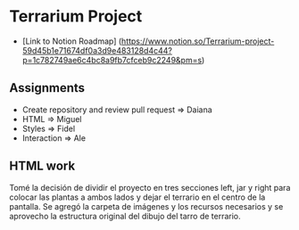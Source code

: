 # Terrarium Project

- [Link to Notion Roadmap] (https://www.notion.so/Terrarium-project-59d45b1e71674df0a3d9e483128d4c44?p=1c782749ae6c4bc8a9fb7cfceb9c2249&pm=s)

## Assignments

- Create repository and review pull request => Daiana
- HTML => Miguel
- Styles => Fidel
- Interaction => Ale

## HTML work

Tomé la decisión de dividir el proyecto en tres secciones left, jar y right para colocar las plantas a ambos lados y dejar el terrario en el centro de la pantalla. Se agregó la carpeta de imágenes y los recursos necesarios y se aprovecho la estructura original del dibujo del tarro de terrario.